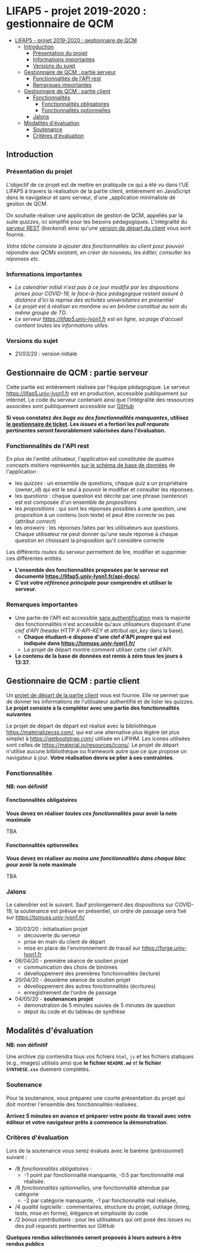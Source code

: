 LIFAP5 - projet 2019-2020 : gestionnaire de QCM
===============================================

- [LIFAP5 - projet 2019-2020 : gestionnaire de QCM](#lifap5---projet-2019-2020--gestionnaire-de-qcm)
  - [Introduction](#introduction)
    - [Présentation du projet](#pr%c3%a9sentation-du-projet)
    - [Informations importantes](#informations-importantes)
    - [Versions du sujet](#versions-du-sujet)
  - [Gestionnaire de QCM : partie serveur](#gestionnaire-de-qcm--partie-serveur)
    - [Fonctionnalités de l'API rest](#fonctionnalit%c3%a9s-de-lapi-rest)
    - [Remarques importantes](#remarques-importantes)
  - [Gestionnaire de QCM : partie client](#gestionnaire-de-qcm--partie-client)
    - [Fonctionnalités](#fonctionnalit%c3%a9s)
      - [Fonctionnalités obligatoires](#fonctionnalit%c3%a9s-obligatoires)
      - [Fonctionnalités optionnelles](#fonctionnalit%c3%a9s-optionnelles)
    - [Jalons](#jalons)
  - [Modalités d'évaluation](#modalit%c3%a9s-d%c3%a9valuation)
    - [Soutenance](#soutenance)
    - [Critères d'évaluation](#crit%c3%a8res-d%c3%a9valuation)


Introduction
------------

### Présentation du projet

L'objectif de ce projet est de mettre en pratiqude ce qui a été vu dans l'UE LIFAP5 à travers la réalisation de la partie client, entièrement en JavaScript dans le navigateur et sans serveur, d'une _application minimaliste de gestion de QCM. 

On souhaite réaliser une application de gestion de QCM, appellés par la suite _quizzes_, ici simplifié pour les besoins pédagogiques. L'intégralité du [serveur REST](https://lifap5.univ-lyon1.fr/api-docs/) (_backend_) ainsi qu'une [version de départ du client](https://lifap5.univ-lyon1.fr/client/) vous sont fournis.

_Votre tâche consiste à ajouter des fonctionnalités au client pour pouvoir répondre aux QCMs existant, en créer de nouveau, les éditer, consulter les réponses etc._

### Informations importantes

 *  _Le calendrier initial n'est pas à ce jour modifié par les dispositions prises pour COVID-19, le face-à-face pédagogique restant assuré à distance d'ici la reprise des activités universitaires en présentiel_
 * _Le projet est à réaliser en monôme ou en binôme constitué au sein du même groupe de TD._
 * _Le serveur <https://lifap5.univ-lyon1.fr> est en ligne, sa page d'accueil contient toutes les informations utiles._
 
### Versions du sujet

* 21/03/20 : version initiale


Gestionnaire de QCM : partie serveur
------------------------------------

Cette partie est entièrement réalisée par l'équipe pédagogique. Le serveur <https://lifap5.univ-lyon1.fr> est en production, accessible publiquement sur internet. Le code du serveur contenant ainsi que l'intégralité des ressources associées sont publiquement accessible sur [GitHub](https://github.com/romulusFR/lifap5-backend-2019-2020#readme)


**Si vous constatez _des bugs ou des fonctionnalités manquantes_, utilisez [le gestionnaire de ticket](https://github.com/romulusFR/lifap5-backend-2019-2020/issues). Les _issues_ et a fortiori les _pull requests_ pertinentes seront favorablement valorisées dans l'évaluation.**

### Fonctionnalités de l'API rest

En plus de l'entité utilisateur, l'application est constitutée de _quatres concepts métiers_ représentés [sur le schéma de base de données](https://github.com/romulusFR/lifap5-backend-2019-2020/blob/master/database/schema.png) de l'application :

* les _quizzes_ : un ensemble de questions, chaque _quiz_ a un propriétaire (_owner_id_) qui est le seul à pouvoir le modifier et consulter les réponses. 
* les _questions_ : chaque question est décrite par une phrase (_sentence_) est est composée d'un ensemble de _propositions_
* les _propositions_ : qui sont les réponses possibles à une question, une proposition à un contenu (son texte) et peut être correcte ou pas (attribut _correct_)
* les _answers_ : les réponses faites par les utilisateurs aux questions. Chaque utilisateur ne peut donner qu'une seule réponse à chaque question en choissant la proposition qu'il considère correcte

Les différents _routes_ du serveur permettent de lire, modifier et supprimer ces différentes entités.

* **L'ensemble des fonctionnalités proposées par le serveur est documenté <https://lifap5.univ-lyon1.fr/api-docs/>.**
* **C'est votre _référence principale_ pour comprendre et utiliser le serveur.**

### Remarques importantes

* Une partie de l'API est accessible [sans authentification](https://lifap5.univ-lyon1.fr/api-docs/#/public) mais la majorité des fonctionnalités n'est accessible qu'aux utilisateurs disposant d'une _clef d'API_ (header HTTP _X-API-KEY_ et attribut _api_key_ dans la base).
  * **Chaque étudiant-e dispose d'une clef d'API _propre_ qui est indiquée dans <https://tomuss.univ-lyon1.fr/>**
  * Le projet de départ montre comment utiliser cette clef d'API.
* **Le contenu de la base de données est remis à zéro tous les jours à 13:37.**

Gestionnaire de QCM : partie client
------------------------------------

Un [projet de départ de la partie client](https://lifap5.univ-lyon1.fr/client/) vous est fournie. Elle ne permet que de donner les informations de l'utilisateur authentifié et de lister les quizzes. **Le projet consiste à la compléter avec une partie des fonctionnalités suivantes**

Le projet de départ de départ est réalisé avec la bibliothèque <https://materializecss.com/>, qui est une alternative plus légère (et plus simple) à <https://getbootstrap.com/> utilisée en LIFIHM. Les icones utilisées sont celles de <https://material.io/resources/icons/>. Le projet de départ n'utilise aucune bilbliothèque ou framework autre que ce que propose un navigateur à jour. **Votre réalisation devra se plier à ses contraintes**.

### Fonctionnalités

**NB: non définitif**

#### Fonctionnalités obligatoires

**Vous devez en réaliser _toutes ces fonctionnalités_ pour avoir la note maximale**

TBA

####  Fonctionnalités optionnelles

**Vous devez en réaliser _au moins une fonctionnalités dans chaque bloc_ pour avoir la note maximale**

TBA



### Jalons

Le calendrier est le suivant. Sauf prolongement des dispositions sur COVID-19, la soutenance est prévue en présentiel, un ordre de passage sera fixé sur <https://tomuss.univ-lyon1.fr/>

* 30/03/20 : initialisation projet
  * découverte du serveur
  * prise en main du client de départ
  * mise en place de l'environnement de travail sur <https://forge.univ-lyon1.fr>
* 06/04/20 - première séance de soutien projet 
  * communication des choix de binômes
  * dévelloppement des premières fonctionnalités (lecture)
* 20/04/20 - deuxième séance de soutien projet 
  * dévelloppement des autres fonctionnalités (écritures)
  * enregistrement de l'ordre de passage
* 04/05/20 - **soutenances projet**
  * démonstration de 5 minutes suivies de 5 minutes de question
  * dépot du code et du tableau de synthèse


Modalités d'évaluation
---------------------
**NB: non définitif**

Une archive zip contiendra tous vos fichiers `html`, `js` et les fichiers statiques (e.g., images) utilisés ainsi que **le fichier `README.md`** et **le fichier `SYNTHESE.csv`** duement complétés.

### Soutenance

Pour la soutenance, vous préparez une courte présentation du projet qui doit montrer l'ensemble des fonctionnalités réalisées.

**Arrivez 5 minutes en avance et préparer votre poste de travail avec votre éditeur et votre navigateur prêts à commence la démonstration**.


### Critères d'évaluation



Lors de la soutenance vous serez évalués avec le barème (prévisionnel) suivant :

* /8 _fonctionnalités obligatoires_ :
    * -1 point par fonctionnalité manquante, -0.5 par fonctionnalité mal réalisée.
* /8 _fonctionnalités optionnelles_, une fonctionnalité attendue par catégorie
    * -2 par catégorie manquante, -1 par fonctionnalité mal réalisée,
* /4 _qualité logicielle_ : commentaires, structure du projet, outilage (lining, tests, mise en forme), élégance et simplissité du code
* /2 _bonus contributions_ : pour les utilisateurs qui ont posé des _issues_ ou des _pull requests_ pertinentes sur GitHub


**Quelques rendus sélectionnés seront proposés à leurs auteurs à être rendus publics**